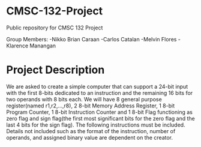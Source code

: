 # CMSC-132-Project
Public repository for CMSC 132 Project

Group Members:
-Nikko Brian Caraan
-Carlos Catalan
-Melvin Flores
-Klarence Manangan

# Project Description
We are asked to create a simple computer that can support a 24-bit input with the first 8-bits dedicated to an instruction and the remaining 16 bits for two operands with 8 bits each. We will have 8 general purpose register(named r1,r2,...,r8), 2 8-bit Memory Address Register, 1 8-bit Program Counter, 1 8-bit Instruction Counter and 1 8-bit Flag functioning as zero flag and sign flag(the first most significant bits for the zero flag and the last 4 bits for the sign flag). The following instructions must be included. Details not included such as the format of the instruction, number of operands, and assigned binary value are dependent on the creator.